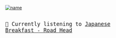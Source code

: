 
[![name](https:&#x2F;&#x2F;lastfm.freetls.fastly.net&#x2F;i&#x2F;u&#x2F;174s&#x2F;cbf1dee4189770223d517c4e2b4b6d2e.jpg)](https://www.google.com)


<big><pre>
</br>🎵  Currently listening to  [Japanese Breakfast - Road Head](https://www.youtube.com/results?search_query=Japanese+Breakfast+Road+Head)</br>
</pre></big>

